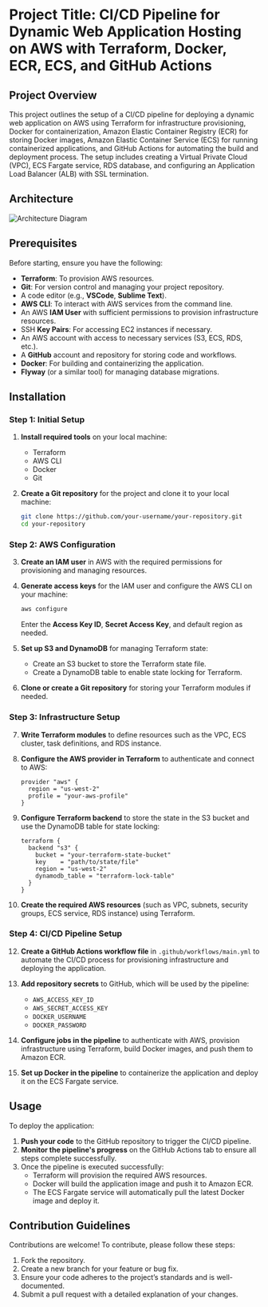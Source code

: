 # Project Title: CI/CD Pipeline for Dynamic Web Application Hosting on AWS with Terraform, Docker, ECR, ECS, and GitHub Actions

## Project Overview

This project outlines the setup of a CI/CD pipeline for deploying a dynamic web application on AWS using Terraform for infrastructure provisioning, Docker for containerization, Amazon Elastic Container Registry (ECR) for storing Docker images, Amazon Elastic Container Service (ECS) for running containerized applications, and GitHub Actions for automating the build and deployment process. The setup includes creating a Virtual Private Cloud (VPC), ECS Fargate service, RDS database, and configuring an Application Load Balancer (ALB) with SSL termination.

## Architecture 
![Architecture Diagram](images/rentzone-diagram.png)  

## Prerequisites

Before starting, ensure you have the following:

- **Terraform**: To provision AWS resources.
- **Git**: For version control and managing your project repository.
- A code editor (e.g., **VSCode**, **Sublime Text**).
- **AWS CLI**: To interact with AWS services from the command line.
- An AWS **IAM User** with sufficient permissions to provision infrastructure resources.
- SSH **Key Pairs**: For accessing EC2 instances if necessary.
- An AWS account with access to necessary services (S3, ECS, RDS, etc.).
- A **GitHub** account and repository for storing code and workflows.
- **Docker**: For building and containerizing the application.
- **Flyway** (or a similar tool) for managing database migrations.

## Installation

### Step 1: Initial Setup

1. **Install required tools** on your local machine:
   - Terraform
   - AWS CLI
   - Docker
   - Git

2. **Create a Git repository** for the project and clone it to your local machine:
   ```bash
   git clone https://github.com/your-username/your-repository.git
   cd your-repository
   ```

### Step 2: AWS Configuration

3. **Create an IAM user** in AWS with the required permissions for provisioning and managing resources.

4. **Generate access keys** for the IAM user and configure the AWS CLI on your machine:
   ```bash
   aws configure
   ```
   Enter the **Access Key ID**, **Secret Access Key**, and default region as needed.

5. **Set up S3 and DynamoDB** for managing Terraform state:
   - Create an S3 bucket to store the Terraform state file.
   - Create a DynamoDB table to enable state locking for Terraform.

6. **Clone or create a Git repository** for storing your Terraform modules if needed.

### Step 3: Infrastructure Setup

7. **Write Terraform modules** to define resources such as the VPC, ECS cluster, task definitions, and RDS instance.

8. **Configure the AWS provider in Terraform** to authenticate and connect to AWS:
   ```hcl
   provider "aws" {
     region = "us-west-2"
     profile = "your-aws-profile"
   }
   ```

9. **Configure Terraform backend** to store the state in the S3 bucket and use the DynamoDB table for state locking:
   ```hcl
   terraform {
     backend "s3" {
       bucket = "your-terraform-state-bucket"
       key    = "path/to/state/file"
       region = "us-west-2"
       dynamodb_table = "terraform-lock-table"
     }
   }
   ```

10. **Create the required AWS resources** (such as VPC, subnets, security groups, ECS service, RDS instance) using Terraform.

### Step 4: CI/CD Pipeline Setup

12. **Create a GitHub Actions workflow file** in `.github/workflows/main.yml` to automate the CI/CD process for provisioning infrastructure and deploying the application.

13. **Add repository secrets** to GitHub, which will be used by the pipeline:
    - `AWS_ACCESS_KEY_ID`
    - `AWS_SECRET_ACCESS_KEY`
    - `DOCKER_USERNAME`
    - `DOCKER_PASSWORD`

14. **Configure jobs in the pipeline** to authenticate with AWS, provision infrastructure using Terraform, build Docker images, and push them to Amazon ECR.

15. **Set up Docker in the pipeline** to containerize the application and deploy it on the ECS Fargate service.

## Usage

To deploy the application:

1. **Push your code** to the GitHub repository to trigger the CI/CD pipeline.
2. **Monitor the pipeline's progress** on the GitHub Actions tab to ensure all steps complete successfully.
3. Once the pipeline is executed successfully:
   - Terraform will provision the required AWS resources.
   - Docker will build the application image and push it to Amazon ECR.
   - The ECS Fargate service will automatically pull the latest Docker image and deploy it.

## Contribution Guidelines

Contributions are welcome! To contribute, please follow these steps:

1. Fork the repository.
2. Create a new branch for your feature or bug fix.
3. Ensure your code adheres to the project’s standards and is well-documented.
4. Submit a pull request with a detailed explanation of your changes.
